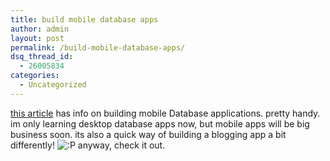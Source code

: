 ```yaml
---
title: build mobile database apps
author: admin
layout: post
permalink: /build-mobile-database-apps/
dsq_thread_id:
  - 26005834
categories:
  - Uncategorized
---
```

[this article][1] has info on building mobile Database applications. pretty handy. im only learning desktop database apps now, but mobile apps will be big business soon. its also a quick way of building a blogging app a bit differently! <img src="http://blog.lotas-smartman.net/wp-includes/images/smilies/icon_razz.gif" alt=":P" class="wp-smiley" /> anyway, check it out.

 [1]: http://www.fawcette.com/vsm/2003_10/magazine/features/thews/